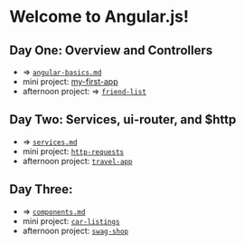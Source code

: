 # Welcome to Angular.js! 

## Day One: Overview and Controllers
- => [`angular-basics.md`](https://github.com/kale-stew/devmtn-notes/blob/master/Angular.js/angular-basics.md)
- mini project: [my-first-app](https://github.com/DevMountain/angular-1-mini)
- afternoon project: => [`friend-list`](https://github.com/kale-stew/devmtn-notes/tree/master/Angular.js/friend-list)

## Day Two: Services, ui-router, and $http
- => [`services.md`]()
- mini project: [`http-requests`](https://github.com/DevMountain/angular-2-mini)
- afternoon project: [`travel-app`](https://github.com/kale-stew/devmtn-notes/tree/master/Angular.js/travel-app)

## Day Three:
- => [`components.md`]()
- mini project: [`car-listings`](https://github.com/DevMountain/angular-3-mini)
- afternoon project: [`swag-shop`]()
